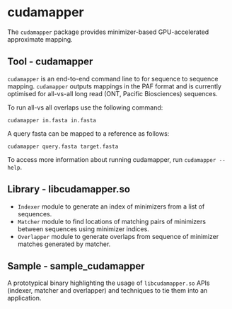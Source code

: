 # cudamapper

The `cudamapper` package provides minimizer-based GPU-accelerated approximate mapping.

## Tool - cudamapper

`cudamapper` is an end-to-end command line to for sequence to sequence mapping. `cudamapper` outputs
mappings in the PAF format and is currently optimised for all-vs-all long read (ONT, Pacific Biosciences) sequences.

To run all-vs all overlaps use the following command:

`cudamapper in.fasta in.fasta`

A query fasta can be mapped to a reference as follows:

`cudamapper query.fasta target.fasta`

To access more information about running cudamapper, run `cudamapper --help`.

## Library - libcudamapper.so

* `Indexer` module to generate an index of minimizers from a list of sequences.
* `Matcher` module to find locations of matching pairs of minimizers between sequences using minimizer indices.
* `Overlapper` module to generate overlaps from sequence of minimizer matches generated by matcher.

## Sample - sample_cudamapper

A prototypical binary highlighting the usage of `libcudamapper.so` APIs (indexer, matcher and overlapper) and
techniques to tie them into an application.

